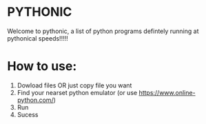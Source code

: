# PYTHONIC
Welcome to pythonic, a list of python programs defintely running  at pythonical speeds!!!!!
# How to use:
1. Dowload files OR just copy file you want
2. Find your nearset python emulator (or use https://www.online-python.com/)
3. Run
4. Sucess

